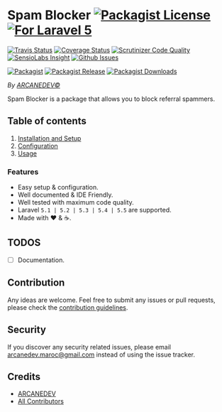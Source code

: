 # Spam Blocker [![Packagist License][badge_license]](LICENSE.md) [![For Laravel 5][badge_laravel]][link-github-repo]

[![Travis Status][badge_build]][link-travis]
[![Coverage Status][badge_coverage]][link-scrutinizer]
[![Scrutinizer Code Quality][badge_quality]][link-scrutinizer]
[![SensioLabs Insight][badge_insight]][link-insight]
[![Github Issues][badge_issues]][link-github-issues]

[![Packagist][badge_package]][link-packagist]
[![Packagist Release][badge_release]][link-packagist]
[![Packagist Downloads][badge_downloads]][link-packagist]

*By [ARCANEDEV&copy;](http://www.arcanedev.net/)*

Spam Blocker is a package that allows you to block referral spammers.

## Table of contents

  1. [Installation and Setup](_docs/1.Installation-and-Setup.md)
  2. [Configuration](_docs/2.Configuration.md)
  3. [Usage](_docs/3.Usage.md)

### Features

  * Easy setup &amp; configuration.
  * Well documented &amp; IDE Friendly.
  * Well tested with maximum code quality.
  * Laravel `5.1 | 5.2 | 5.3 | 5.4 | 5.5` are supported.
  * Made with :heart: &amp; :coffee:.
  
## TODOS

  - [ ] Documentation.

## Contribution

Any ideas are welcome. Feel free to submit any issues or pull requests, please check the [contribution guidelines](CONTRIBUTING.md).

## Security

If you discover any security related issues, please email arcanedev.maroc@gmail.com instead of using the issue tracker.

## Credits

- [ARCANEDEV][link-author]
- [All Contributors][link-contributors]

[badge_laravel]:      https://img.shields.io/badge/Laravel-5.1%20to%205.5-orange.svg?style=flat-square
[badge_license]:      https://img.shields.io/packagist/l/arcanedev/spam-blocker.svg?style=flat-square
[badge_build]:        https://img.shields.io/travis/ARCANEDEV/SpamBlocker.svg?style=flat-square
[badge_coverage]:     https://img.shields.io/scrutinizer/coverage/g/ARCANEDEV/SpamBlocker.svg?style=flat-square
[badge_quality]:      https://img.shields.io/scrutinizer/g/ARCANEDEV/SpamBlocker.svg?style=flat-square
[badge_insight]:      https://img.shields.io/sensiolabs/i/e689a60e-fa4f-4905-8219-d628bb8d74e2.svg?style=flat-square
[badge_issues]:       https://img.shields.io/github/issues/ARCANEDEV/SpamBlocker.svg?style=flat-square
[badge_package]:      https://img.shields.io/badge/package-arcanedev/spam--blocker-blue.svg?style=flat-square
[badge_release]:      https://img.shields.io/packagist/v/arcanedev/spam-blocker.svg?style=flat-square
[badge_downloads]:    https://img.shields.io/packagist/dt/arcanedev/spam-blocker.svg?style=flat-square

[link-author]:        https://github.com/arcanedev-maroc
[link-github-repo]:   https://github.com/ARCANEDEV/SpamBlocker
[link-github-issues]: https://github.com/ARCANEDEV/SpamBlocker/issues
[link-contributors]:  https://github.com/ARCANEDEV/SpamBlocker/graphs/contributors
[link-packagist]:     https://packagist.org/packages/arcanedev/spam-blocker
[link-travis]:        https://travis-ci.org/ARCANEDEV/SpamBlocker
[link-scrutinizer]:   https://scrutinizer-ci.com/g/ARCANEDEV/SpamBlocker/?branch=master
[link-insight]:       https://insight.sensiolabs.com/projects/e689a60e-fa4f-4905-8219-d628bb8d74e2
